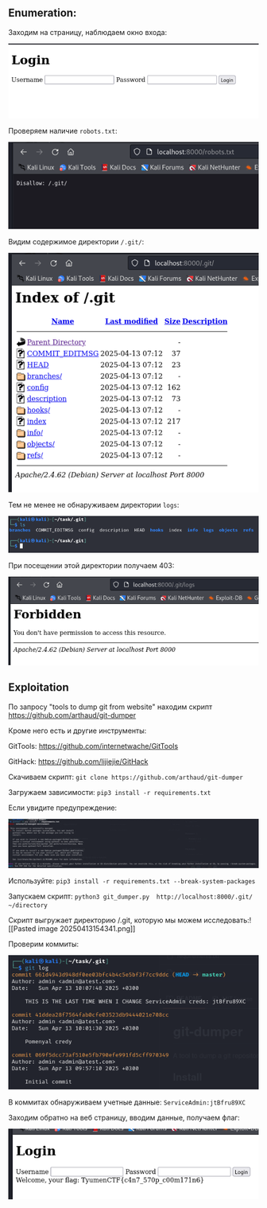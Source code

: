 ## Enumeration:
Заходим на страницу, наблюдаем окно входа:

![](https://github.com/lciga/TyumenCTF-2025-Writeups/blob/main/web/Coomiter/writeup/Pasted%20image%2020250413152448.png)

Проверяем наличие `robots.txt`:

![](https://github.com/lciga/TyumenCTF-2025-Writeups/blob/main/web/Coomiter/writeup/Pasted%20image%2020250413152642.png)

Видим содержимое директории `/.git/`:

![](https://github.com/lciga/TyumenCTF-2025-Writeups/blob/main/web/Coomiter/writeup/Pasted%20image%2020250413152735.png)

Тем не менее не обнаруживаем директории `logs`:

 ![](https://github.com/lciga/TyumenCTF-2025-Writeups/blob/main/web/Coomiter/writeup/Pasted%20image%2020250413152856.png)
 
При посещении этой директории получаем 403:

![](https://github.com/lciga/TyumenCTF-2025-Writeups/blob/main/web/Coomiter/writeup/Pasted%20image%2020250413152955.png)

## Exploitation

По запросу "tools to dump git from website" находим скрипт
https://github.com/arthaud/git-dumper

Кроме него есть и другие инструменты:

GitTools: https://github.com/internetwache/GitTools

GitHack: https://github.com/lijiejie/GitHack

Скачиваем скрипт:
`git clone https://github.com/arthaud/git-dumper`

Загружаем зависимости:
`pip3 install -r requirements.txt`

Если увидите предупреждение:

![](https://github.com/lciga/TyumenCTF-2025-Writeups/blob/main/web/Coomiter/writeup/Pasted%20image%2020250413154115.png)

Используйте:
`pip3 install -r requirements.txt --break-system-packages`

Запускаем скрипт:
`python3 git_dumper.py  http://localhost:8000/.git/ ~/directory`

Скрипт выгружает директорию /.git, которую мы можем исследовать:![[Pasted image 20250413154341.png]]

Проверим коммиты:

![](https://github.com/lciga/TyumenCTF-2025-Writeups/blob/main/web/Coomiter/writeup/Pasted%20image%2020250413154408.png)

В коммитах обнаруживаем учетные данные:
`ServiceAdmin:jtBfru89XC`

Заходим обратно на веб страницу, вводим данные, получаем флаг:


![](https://github.com/lciga/TyumenCTF-2025-Writeups/blob/main/web/Coomiter/writeup/Pasted%20image%2020250413154601.png)
